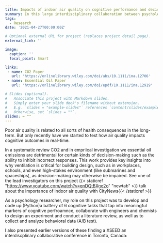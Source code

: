 ```yaml
---
title: Impacts of indoor air quality on cognitive performance and decision-making
summary: In this large interdisciplinary collaboration between psychologists, engineers, chemists, and neuroscientists, we are researching how indoor air quality (CO2) and essential oil diffusers impact everyday cognition and optimal decision-making, providing actionable insights into the need for good ventilation.
tags:
  - Research
date: '2021-04-27T00:00:00Z'

# Optional external URL for project (replaces project detail page).
external_link: ''

image:
  caption: ''
  focal_point: Smart

links:
 - name: CO2 Paper
   url: 'https://onlinelibrary.wiley.com/doi/abs/10.1111/ina.12706'
 - name: Essential Oil Paper
   url: 'https://onlinelibrary.wiley.com/doi/epdf/10.1111/ina.12919'

# Slides (optional).
#   Associate this project with Markdown slides.
#   Simply enter your slide deck's filename without extension.
#   E.g. `slides = "example-slides"` references `content/slides/example-slides.md`.
#   Otherwise, set `slides = ""`.
slides: = ""
---
```

Poor air quality is related to all sorts of health consequences in the long-term. But only recently have we started to test how air quality impacts cognitive outcomes in real-time.

In a systematic review CO2 and in empriical investigation we essential oil emissions are detrimental for certain kinds of decision-making such as the ability to inhibit incorrect responses. This work provides key insights into why ventilation is critical for building design, such as in workplaces, schools, and even high-stakes environment (like submarines and spaceships), as decision-making may otherwise be impaired. See one of the lead investigators on this project  {{< staticref "https://www.youtube.com/watch?v=qnDQtBXge2o" "newtab" >}} talk about the importance of indoor air quality with CityNews{{< /staticref >}}

As a psychology researcher, my role on this project was to develop and code up (Python)a battery of 6 cognitive tasks that tap into meaningful markers of cognitive perfroamnce, collaborate with engineers and chemists to design an experiment and conduct a literature review, as well as to collect and analyze behavioral data (A/B test).

I also presented earlier versions of these finding a XSEED an interdiscplinary collaborative conference in Toronto, Canada: